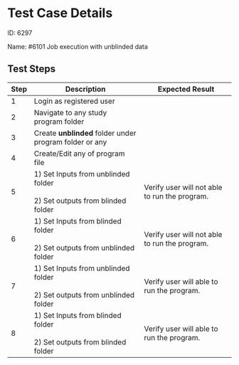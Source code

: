 
# Test Case Details
ID: 6297

Name: #6101 Job execution with unblinded data
## Test Steps
|Step |Description | Expected Result|
|---------|----------------------|----------------| 
|1|Login as registered user|| 
|2|Navigate to any study program folder|| 
|3|Create **unblinded** folder under program folder or any|| 
|4|Create/Edit any of program file|| 
|5|1) Set Inputs from unblinded folder<br><br>2) Set outputs from blinded folder|Verify user will not able to run the program.| 
|6|1) Set Inputs from blinded folder<br><br>2) Set outputs from unblinded folder|Verify user will not able to run the program.| 
|7|1) Set Inputs from unblinded folder<br><br>2) Set outputs from unblinded folder|Verify user will able to run the program.| 
|8|1) Set Inputs from blinded folder<br><br>2) Set outputs from blinded folder|Verify user will able to run the program.|